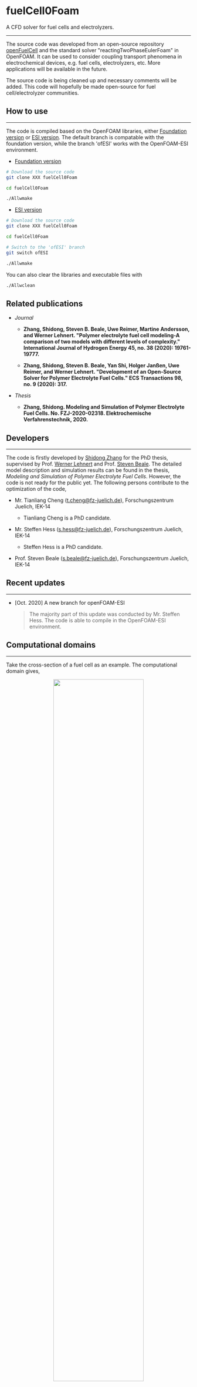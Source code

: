 # fuelCell0Foam

A CFD solver for fuel cells and electrolyzers.

---

The source code was developed from an open-source repository [openFuelCell](http://openfuelcell.sourceforge.net/) and the standard solver "reactingTwoPhaseEulerFoam" in OpenFOAM. It can be used to consider coupling transport phenomena in electrochemical devices, e.g. fuel cells, electrolyzers, etc. More applications will be available in the future.

The source code is being cleaned up and necessary comments will be added. This code will hopefully be made open-source for fuel cell/electrolyzer communities.

## How to use

---

The code is compiled based on the OpenFOAM libraries, either [Foundation version](https://openfoam.org/) or [ESI version](https://www.openfoam.com/). The default branch is compatable with the foundation version, while the branch 'ofESI' works with the OpenFOAM-ESI environment.

- [Foundation version](https://openfoam.org/)

```bash
# Download the source code
git clone XXX fuelCell0Foam

cd fuelCell0Foam

./Allwmake
```

- [ESI version](https://www.openfoam.com/)

```bash
# Download the source code
git clone XXX fuelCell0Foam

cd fuelCell0Foam

# Switch to the 'ofESI' branch
git switch ofESI

./Allwmake
```

You can also clear the libraries and executable files with

```bash
./Allwclean
```

## Related publications

- *Journal*

  - **Zhang, Shidong, Steven B. Beale, Uwe Reimer, Martine Andersson, and Werner Lehnert. "Polymer electrolyte fuel cell modeling-A comparison of two models with different levels of complexity." International Journal of Hydrogen Energy 45, no. 38 (2020): 19761-19777.**

  - **Zhang, Shidong, Steven B. Beale, Yan Shi, Holger Janßen, Uwe Reimer, and Werner Lehnert. "Development of an Open-Source Solver for Polymer Electrolyte Fuel Cells." ECS Transactions 98, no. 9 (2020): 317.**

- *Thesis*

  - **Zhang, Shidong. Modeling and Simulation of Polymer Electrolyte Fuel Cells. No. FZJ-2020-02318. Elektrochemische Verfahrenstechnik, 2020.**

## Developers

---

The code is firstly developed by [Shidong Zhang](s.zhang@fz-juelich.de) for the PhD thesis, supervised by Prof. [Werner Lehnert](w.lehnert@fz-juelich.de) and Prof. [Steven Beale](s.beale@fz-juelich.de). The detailed model description and simulation results can be found in the thesis, *Modeling and Simulation of Polymer Electrolyte Fuel Cells*. However, the code is not ready for the public yet. The following persons contribute to the optimization of the code,

- Mr. Tianliang Cheng (t.cheng@fz-juelich.de), Forschungszentrum Juelich, IEK-14
  - Tianliang Cheng is a PhD candidate.

- Mr. Steffen Hess (s.hess@fz-juelich.de), Forschungszentrum Juelich, IEK-14
  - Steffen Hess is a PhD candidate.

- Prof. Steven Beale (s.beale@fz-juelich.de), Forschungszentrum Juelich, IEK-14

## Recent updates

---

- [Oct. 2020] A new branch for openFOAM-ESI
  > The majority part of this update was conducted by Mr. Steffen Hess. The code is able to compile in the OpenFOAM-ESI environment.

## Computational domains

---

Take the cross-section of a fuel cell as an example. The computational domain gives,

<div align="center">
  <img src="images/computationDomain.jpg" height="70%" width="70%">
</div>

In a PEM fuel cell, there are several domains/regions: air, fuel, electrolyte, and interconnect. This can be found from the repository [openFuelCell](http://openfuelcell.sourceforge.net/). However, additional domains/regions, e.g. phiEA, phiEC, and phiI are also necessary to account for electron/proton and dissolved water transfer.

To consider the coupling transfer problems in a PEM fuel cell, a master region, also called as parent mesh, and several sub-regions, also called as child meshes, are used. In the master region, only energy equation is solved. In the sub-regions, corresponding partial differential equations will be solved. During the simulation, material properties, e.g. density, thermal conductivity, etc., are mapped from sub-regions to the master region, while the temperature field is mapped from the master region to the sub-regions.

The sub-regions can be classified as three different types, namely fluid, solid, and electron/proton regions. See the [code](fuelCellSystems/fuelCellSystem/regions).

- Fluid region:

  This region represents the space where fluid flows by. In a fuel cell or electrolyzer, it consists with gas channels and/or porous regions. In this region, the following processes are addressed:

  - Fluid flow (single/two phase)
  - Species transfer
  - Electrochemical reaction
  - Heat and mass transfer

  For example, in a fuel cell, the following parts apply to this type,

  - Air flow paths + porous electrodes
  - Fuel flow paths + porous electrodes
  - Cooling channels

- Solid region:

  This represents the solid components. In this solver, no eqautions will be solved here. However, in future applications, stress analysis during assembly and thermal effects may be implemented.

  In a fuel cell, the following components apply to this type,

  - Electrolyte/membrane
  - Interconnect/Bipolar-plate
  - Endplate

- Electron/proton region:

  This region accounts for the electric-conductive components. This region is designed to consider electron/proton transfer specifically. However, it is found that the proton transfer region is the same as the region where dissolved water transfer takes place. Therefore, a switcher is set in the code to turn on/off the dissolved water transfer model. The following eqautions will be solved,

  - Potential equations (Possion equations)
  - Dissolved water transfer equations (diffusion and electro-osmotic-drag)

  In a fuel cell, the following regions belong to this type:

  - Bipolar-plate, GDL, MPL, CL -> electron transfer regions
  - Catalyst coated membrane, CCM, -> proton transfer and dissolved water transfer region

- Master region:

  The heat source/sinks in sub-regions will be mapped to this region. And the obtained temperature is mapped back to sub-regions. The heat source/sink include:

  - Joule heat from the electron/proton regions.
  - Phase change in the fluid regions.
  - Electrochemical reactions in the fluid regions.

## Code structures

- 1st level:

```bash
  fuelCellFoam.C  [Main code]
  EEqns.H         [Enthalpy equation]
  createFields.H  [Create necessary fields]
  fuelCellSystems [All of the necessary models]
  include         [Courant, delta time, etc.]
  tools           [Tools for topoSet and mesh decomposition]
  tutorial        [Test cases]
```

- 2nd level:

  - fuelCellSystems

   ```bash
    derivedFvPatchFields          [Two phase models boundary conditions]
    functionObjects               [Two phase models functions]
    interfacialCompositionModels  [Two phase models, interfacial composition, mass transfer, saturation, and surface tension]
    interfacialModels             [Two phase models, interfacial momentum transfer terms]
    multiPhaseCompressibleTurbulenceModels  [Turbulent model for two phase flow, not necessary at this point.]
    regionCourantNo               [Courant number]
    fuelCellSystem                [Models for fuel cells or other applications]
   ```

  - tools

   ```bash
    decomposeParID              [Generate cell IDs for manual decomposition]
    masterRegionToCell          [Create cell sets from the regions in master region]
    topoSet                     [Recompile topoSet to include masterRegionToCell]
   ```

- 3rd level (fuelCellSystem):

```none
      activationOverpotentialModels     [Activational overpotential models, e.g. Butler-Volmer, Tafel]
      diameterModels                    [Droplets/Bubbles diamter]
      dissolvedModel                    [Dissolved water transfer in membrane]
      nernstModel                       [Nernst potential]
      phasePair                         [Types of paired objects]
      PhaseSystems                      [Templates for different problems in multi-phase flows]
      porosityModel                     [Porosity models in porous regions]
      regions                           [Different types of regions]
      solvers                           [Selectable solvers, e.g. single phase, two phase, or drift-flux]
      BlenderInterfacialModels          [Blender functions for interfacial momentum transfer terms]
      diffusivityModels                 [Species diffusion models, Fick's law]
      phaseModel                        [Multi-models for each phase]
      phaseSystem                       [Phase systems for fluid flow]
      sigmaModels                       [Electric conductivity]
      populationBalanceModel            [Model for bubble columns]
      reactionThermo                    [Thermo models for reactions]
```

To be continued...

## Case structure

```none
  0/                                    [Initial and boundary conditions]
    air/                                  [Air region]
      alpha.air                             [Fields of gas phase saturation]
      alpha.water                           [Fields of liquid phase saturation]
      T.air                                 [Fields of gas phase temperature]
      T.water                               [Fields of liquid phase temperature]
      H2O.air                               [Fields of water vapor mass fraction]
      N2.air                                [Fields of nitrogen mass fraction]
      O2.air                                [Fields of oxygen mass fraction]
      p                                     [Fields of pressure]
      p_rgh                                 [Fields of pressure - rho*g*h]
      U.air                                 [Fields of gas phase velocity]
      U.water                               [Fields of liquid phase velocity]
    fuel/                                 [Fuel region]
      alpha.fuel                            [Fields of gas phase saturation, always 1 in single phase flow]
      T.fuel                                [Fields of temperature]
      H2.fuel                               [Fields of hydrogen mass fraction]
      H2O.fuel                              [Fields of water vapor mass fraction]
      p                                     [Fields of pressure
      p_rgh                                 [Fields of pressure - rho*g*h]
      U.fuel                                [Fields of velocity]
    electrolyte/                          [Electrolyte region]
      p                                     [Fields of pressure, constant in solid region]
      T                                     [Fields of temperature]
    interconnect/                         [Interconnect region]
      p                                     [Fields of pressure, constant in solid region]
      T                                     [Fields of temperature]
    phiEA/                                [PhiEA region, potential field at anode side]
      phi                                   [Fields of potential]
    phiEC/                                [phiEC region, potential field at cathode side]
      phi                                   [Fields of potential]
    phiI/                                 [phiI region, potential field at CCM]
      lambda                                [Fields of water content]
      phi                                   [Fields of potential]
  config/                               [Information for cell sets]
  Makefile                              [Make file]
  parallel.csh                          [Script for parallel pre-processing]
  pre                                   [Script for pre-processing]
  pResidualPlot                         [Residual plot for parallel runs]
  sResidualPlot                         [Residual plot for serial runs]
  constant                              [Model and parameter selections, polyMesh]
    cellProperties                        [General settings of the application]
    regionProperties                      [Types of regions]
    polyMesh/                             [Finite volume mesh information]
    air/                                  [Air region]
      g                                     [Gravity]
      phaseProperties                       [Properties of each phase]
      regionProperties                      [Properties of air region]
      thermophysicalProperties.air          [Thermo information of the gas phase]
      thermophysicalProperties.water        [Thermo information of the liquid phase]
      combustionProperties.air              [Electrochemical reaction settings]
      porousZones                           [Porosity regions]
      turbulenceProperties.air              [Turbulent models for the gas phase. Laminar in use]
      turbulenceProperties.water            [Turbulent models for the liquid phase. Laminar in use]
      polyMesh/                             [Finite volume mesh information]
    fuel/                                 [Fuel region]
      g                                     [Gravity]
      phaseProperties                       [Properties of each phase]
      regionProperties                      [Properties of fuel region]
      thermophysicalProperties.fuel         [Thermo information of the gas phase]
      combustionProperties.fuel             [Electrochemical reaction settings]
      porousZones                           [Porosity regions]
      turbulenceProperties.fuel             [Turbulent models for the gas phase. Laminar in use]
      polyMesh/                             [Finite volume mesh information]
    electrolyte/                          [Electrolyte region]
      regionProperties                      [Properties of electrolyte region]
      thermophysicalProperties              [Thermo information]
      polyMesh/                             [Finite volume mesh information]
    interconnect/                         [Electrolyte region]
      regionProperties                      [Properties of interconnect region]
      thermophysicalProperties              [Thermo information]
      polyMesh/                             [Finite volume mesh information]
    phiEA/                                [PhiEA region]
      regionProperties                      [Properties of phiEA region]
      polyMesh/                             [Finite volume mesh information]
    phiEC/                                [PhiEC region]
      regionProperties                      [Properties of phiEC region]
      polyMesh/                             [Finite volume mesh information]
    phiI/                                 [PhiI region]
      regionProperties                      [Properties of phiI region]
      polyMesh/                             [Finite volume mesh information]
  system/                               [Finite volume method simulation settings]
    controlDict                           [Simulation control]
    blockMeshDict                         [Mesh generation]
    decomposeParDict                      [Mesh decomposition]
    fvSchemes                             [Schemes in temporal and spatial discretization]
    fvSolution                            [Matrix solution and solution control]
    air/                                  [Finite volume method settings to air region]
      decomposeParDict                      [Mesh decomposition]
      fvSchemes                             [Schemes in temporal and spatial discretization]
      fvSolution                            [Matrix solution and solution control]
    fuel/                                 [Finite volume method settings to fuel region]
      decomposeParDict                      [Mesh decomposition]
      fvSchemes                             [Schemes in temporal and spatial discretization]
      fvSolution                            [Matrix solution and solution control]
    electrolyte/                          Finite volume method settings to electrolyte region]
      decomposeParDict                      [Mesh decomposition]
    interconnect/                         Finite volume method settings to interconnect region]
      decomposeParDict                      [Mesh decomposition]
    phiEA/                                [Finite volume method settings to phiEA region]
      decomposeParDict                      [Mesh decomposition]
      fvSchemes                             [Schemes in temporal and spatial discretization]
      fvSolution                            [Matrix solution and solution control]
    phiEC/                                [Finite volume method settings to phiEC region]
      decomposeParDict                      [Mesh decomposition]
      fvSchemes                             [Schemes in temporal and spatial discretization]
      fvSolution                            [Matrix solution and solution control]
    phiI/                                 [Finite volume method settings to phiI region]
      decomposeParDict                      [Mesh decomposition]
      fvSchemes                             [Schemes in temporal and spatial discretization]
      fvSolution                            [Matrix solution and solution control]
```

To be continued...
